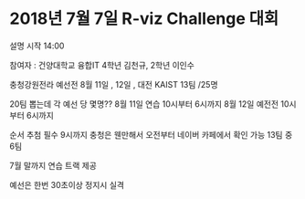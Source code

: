 # 2018년 7월 7일 R-viz Challenge 대회

설명 시작 14:00

참여자 : 건양대학교 융합IT 4학년 김천규, 2학년 이인수

충청강원전라 예선전 8월 11일 , 12일 , 대전 KAIST
13팀 /25명

20팀 뽑는데 각 예선 당 몇명??
8월 11일 연습 10시부터 6시까지
8월 12일 예전전 10시부터 6시까지

순서 추첨 필수 9시까지
충청은 웬만해서 오전부터
네이버 카페에서 확인 가능
13팀 중 6팀

7월 말까지 연습 트랙 제공

예선은 한번
30초이상 정지시 실격
